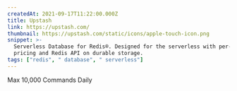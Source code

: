 ```yaml
---
createdAt: 2021-09-17T11:22:00.000Z
title: Upstash
link: https://upstash.com/
thumbnail: https://upstash.com/static/icons/apple-touch-icon.png
snippet: >-
  Serverless Database for Redis®. Designed for the serverless with per-request
  pricing and Redis API on durable storage.
tags: ["redis", " database", " serverless"]
---
```

Max 10,000 Commands Daily